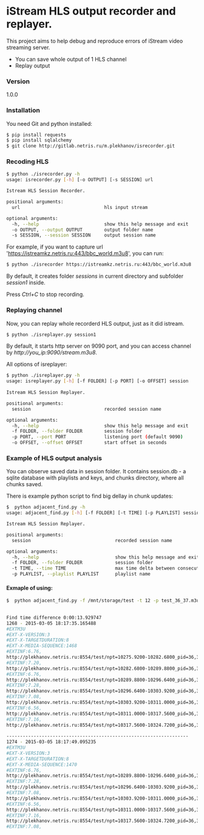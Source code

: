 # iStream HLS output recorder and replayer.

This project aims to help debug and reproduce errors of iStream video streaming server.

  - You can save whole output of 1 HLS channel
  - Replay output

### Version
1.0.0

### Installation

You need Git and python installed:

```sh
$ pip install requests
$ pip install sqlalchemy
$ git clone http://gitlab.netris.ru/m.plekhanov/isrecorder.git
```

### Recoding HLS
```sh
$ python ./isrecorder.py -h                             
usage: isrecorder.py [-h] [-o OUTPUT] [-s SESSION] url   

Istream HLS Session Recorder.                            

positional arguments:                                    
  url                               hls input stream                 

optional arguments:                                      
  -h, --help                        show this help message and exit  
  -o OUTPUT, --output OUTPUT        output folder name               
  -s SESSION, --session SESSION     output session name              
```

For example, if you want to capture url 'https://istreamkz.netris.ru:443/bbc_world.m3u8', you can run:
```sh
$ python ./isrecorder https://istreamkz.netris.ru:443/bbc_world.m3u8
```
By default, it creates folder _sessions_ in current directory and subfolder _session1_ inside.

Press _Ctrl+C_ to stop recording.

### Replaying channel

Now, you can replay whole recorderd HLS output, just as it did istream.
```sh
$ python ./isreplayer.py session1
```
By default, it starts http server on 9090 port, and you can access channel by _http://you_ip:9090/stream.m3u8_.

All options of isreplayer:
```sh
$ python ./isreplayer.py -h                                       
usage: isreplayer.py [-h] [-f FOLDER] [-p PORT] [-o OFFSET] session
 
Istream HLS Session Replayer.                                      

positional arguments:                                              
  session                           recorded session name                      

optional arguments:                                                
  -h, --help                        show this help message and exit            
  -f FOLDER, --folder FOLDER        session folder                             
  -p PORT, --port PORT              listening port (default 9090)              
  -o OFFSET, --offset OFFSET        start offset in seconds                    
```

### Example of HLS output analysis

You can observe saved data in session folder. It contains session.db - a sqlite database with playlists and keys, and chunks directory, where all chunks saved.

There is example python script to find big dellay in chunk updates:
```sh
$  python adjacent_find.py -h                                                  
usage: adjacent_find.py [-h] [-f FOLDER] [-t TIME] [-p PLAYLIST] session       

Istream HLS Session Replayer.                                                  

positional arguments:                                                          
  session                               recorded session name                                  

optional arguments:                                                            
  -h, --help                            show this help message and exit                        
  -f FOLDER, --folder FOLDER            session folder                                         
  -t TIME, --time TIME                  max time delta between consecutive rows (seconds)      
  -p PLAYLIST, --playlist PLAYLIST      playlist name                                          
```

#### Exmaple of using:
```sh
$  python adjacent_find.py -f /mnt/storage/test -t 12 -p test_36_37.m3u8 session1
                                                                                            
                                                                                            
Find time difference 0:00:13.929747                                                         
1268 - 2015-03-05 18:17:35.165488                                                           
#EXTM3U                                                                                     
#EXT-X-VERSION:3                                                                            
#EXT-X-TARGETDURATION:8                                                                     
#EXT-X-MEDIA-SEQUENCE:1468                                                                  
#EXTINF:6.76,                                                                               
http://plekhanov.netris.ru:8554/test/npt=10275.9200-10282.6800_pid=36,37.ts                 
#EXTINF:7.20,                                                                               
http://plekhanov.netris.ru:8554/test/npt=10282.6800-10289.8800_pid=36,37.ts                 
#EXTINF:6.76,                                                                               
http://plekhanov.netris.ru:8554/test/npt=10289.8800-10296.6400_pid=36,37.ts                 
#EXTINF:7.28,                                                                               
http://plekhanov.netris.ru:8554/test/npt=10296.6400-10303.9200_pid=36,37.ts                 
#EXTINF:7.08,                                                                               
http://plekhanov.netris.ru:8554/test/npt=10303.9200-10311.0000_pid=36,37.ts                 
#EXTINF:6.56,                                                                               
http://plekhanov.netris.ru:8554/test/npt=10311.0000-10317.5600_pid=36,37.ts                 
#EXTINF:7.16,                                                                               
http://plekhanov.netris.ru:8554/test/npt=10317.5600-10324.7200_pid=36,37.ts                 
                                                                                            
-------------------------------------------------------------------                         
1274 - 2015-03-05 18:17:49.095235                                                           
#EXTM3U                                                                                     
#EXT-X-VERSION:3                                                                            
#EXT-X-TARGETDURATION:8                                                                     
#EXT-X-MEDIA-SEQUENCE:1470                                                                  
#EXTINF:6.76,                                                                               
http://plekhanov.netris.ru:8554/test/npt=10289.8800-10296.6400_pid=36,37.ts                 
#EXTINF:7.28,                                                                               
http://plekhanov.netris.ru:8554/test/npt=10296.6400-10303.9200_pid=36,37.ts                 
#EXTINF:7.08,                                                                               
http://plekhanov.netris.ru:8554/test/npt=10303.9200-10311.0000_pid=36,37.ts                 
#EXTINF:6.56,                                                                               
http://plekhanov.netris.ru:8554/test/npt=10311.0000-10317.5600_pid=36,37.ts                 
#EXTINF:7.16,                                                                               
http://plekhanov.netris.ru:8554/test/npt=10317.5600-10324.7200_pid=36,37.ts                 
#EXTINF:7.08,                                                                               

```